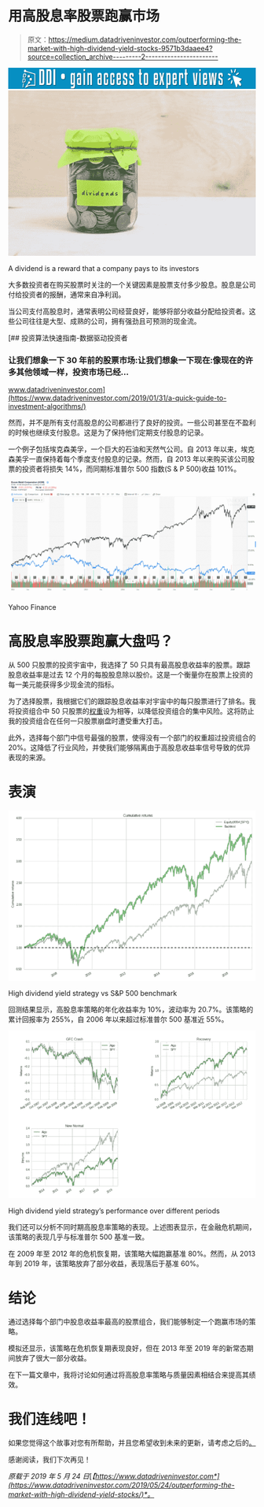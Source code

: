 # 用高股息率股票跑赢市场

> 原文：<https://medium.datadriveninvestor.com/outperforming-the-market-with-high-dividend-yield-stocks-9571b3daaee4?source=collection_archive---------2----------------------->

[![](img/b861cd93c32026090030901a5d0c8cb6.png)](http://www.track.datadriveninvestor.com/1B9E)![](img/ec4cda10db0bbf83d93fa5fd0f2fcc6b.png)

A dividend is a reward that a company pays to its investors

大多数投资者在购买股票时关注的一个关键因素是股票支付多少股息。股息是公司付给投资者的报酬，通常来自净利润。

当公司支付高股息时，通常表明公司经营良好，能够将部分收益分配给投资者。这些公司往往是大型、成熟的公司，拥有强劲且可预测的现金流。

[](https://www.datadriveninvestor.com/2019/01/31/a-quick-guide-to-investment-algorithms/) [## 投资算法快速指南-数据驱动投资者

### 让我们想象一下 30 年前的股票市场:让我们想象一下现在:像现在的许多其他领域一样，投资市场已经…

www.datadriveninvestor.com](https://www.datadriveninvestor.com/2019/01/31/a-quick-guide-to-investment-algorithms/) 

然而，并不是所有支付高股息的公司都进行了良好的投资。一些公司甚至在不盈利的时候也继续支付股息。这是为了保持他们定期支付股息的记录。

一个例子包括埃克森美孚，一个巨大的石油和天然气公司。自 2013 年以来，埃克森美孚一直保持着每个季度支付股息的记录。然而，自 2013 年以来购买该公司股票的投资者将损失 14%，而同期标准普尔 500 指数(S & P 500)收益 101%。

![](img/fefabbcfa524ad157b133f6a356a5f0d.png)

Yahoo Finance

# 高股息率股票跑赢大盘吗？

从 500 只股票的投资宇宙中，我选择了 50 只具有最高股息收益率的股票。跟踪股息收益率是过去 12 个月的每股股息除以股价。这是一个衡量你在股票上投资的每一美元能获得多少现金流的指标。

为了选择股票，我根据它们的跟踪股息收益率对宇宙中的每只股票进行了排名。我将投资组合中 50 只股票的[权重](https://www.datadriveninvestor.com/glossary/weight/)设为相等，以降低投资组合的集中风险。这将防止我的投资组合在任何一只股票崩盘时遭受重大打击。

此外，选择每个部门中信号最强的股票，使得没有一个部门的权重超过投资组合的 20%。这降低了行业风险，并使我们能够隔离由于高股息收益率信号导致的优异表现的来源。

# 表演

![](img/c47b18492e0f18df40eccfadb2af8cfc.png)

High dividend yield strategy vs S&P 500 benchmark

回测结果显示，高股息率策略的年化收益率为 10%，波动率为 20.7%。该策略的累计回报率为 255%，自 2006 年以来超过标准普尔 500 基准近 55%。

![](img/11aa7f92be350b1c4abe3f51acdaec28.png)

High dividend yield strategy’s performance over different periods

我们还可以分析不同时期高股息率策略的表现。上述图表显示，在金融危机期间，该策略的表现几乎与标准普尔 500 基准一致。

在 2009 年至 2012 年的危机恢复期，该策略大幅跑赢基准 80%。然而，从 2013 年到 2019 年，该策略放弃了部分收益，表现落后于基准 60%。

# 结论

通过选择每个部门中股息收益率最高的股票组合，我们能够制定一个跑赢市场的策略。

模拟还显示，该策略在危机恢复期表现良好，但在 2013 年至 2019 年的新常态期间放弃了很大一部分收益。

在下一篇文章中，我将讨论如何通过将高股息率策略与质量因素相结合来提高其绩效。

# 我们连线吧！

如果您觉得这个故事对您有所帮助，并且您希望收到未来的更新，请考虑之后的[。](https://medium.com/@ivannfok)

感谢阅读，我们下次再见！

*原载于 2019 年 5 月 24 日*[*【https://www.datadriveninvestor.com*](https://www.datadriveninvestor.com/2019/05/24/outperforming-the-market-with-high-dividend-yield-stocks/)*。*